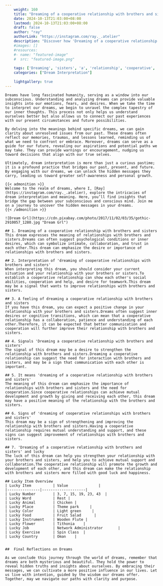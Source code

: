 ```yaml
---
    weight: 160
    title: "Dreaming of a cooperative relationship with brothers and sisters"  # Assuming 'title' column exists
    date: 2024-10-13T21:03:00+08:00
    lastmod: 2024-10-13T21:03:00+08:00
    draft: false
    author: "ray"
    authorLink: "https://instagram.com/ray._.atelier"
    description: "Discover how 'Dreaming of a cooperative relationship with brothers and sisters' can interpret your future and uncover its significant meanings in your life."
    #images: []
    #resources:
    #- name: "featured-image"
    #  src: "featured-image.png"
    
    tags: ['Dreaming', 'sisters', 'a', 'relationship', 'cooperative', 'and', 'of', 'brothers', 'with']
    categories: ["Dream Interpretation"]
    
    lightgallery: true
---
```

    
    Dreams have long fascinated humanity, serving as a window into our subconscious. Understanding and analyzing dreams can provide valuable insights into our emotions, fears, and desires. When we take the time to interpret our dreams, we begin to unravel the complex tapestry of our inner thoughts. This process not only helps us understand ourselves better but also allows us to connect our past experiences with our present circumstances and future possibilities.
    
    By delving into the meanings behind specific dreams, we can gain clarity about unresolved issues from our past. These dreams often reflect our memories, traumas, and lessons learned, reminding us of what we need to confront or embrace. Moreover, dreams can serve as a guide for our future, revealing our aspirations and potential paths we may take. They can provide warnings or encouragement, nudging us toward decisions that align with our true selves.
    
    Ultimately, dream interpretation is more than just a curious pastime; it is a profound practice that bridges our past, present, and future. By engaging with our dreams, we can unlock the hidden messages they carry, leading us toward greater self-awareness and personal growth.
    
    {{< admonition >}}
    Welcome to the realm of dreams, where I, [Ray](https://instagram.com/ray._.atelier), explore the intricacies of dream interpretation and meaning. Here, you’ll find insights that bridge the gap between your subconscious and conscious mind. Join me on a journey to uncover the hidden messages in your dreams.
    {{< /admonition >}}
    
    ![Dream Grl](https://cdn.pixabay.com/photo/2017/11/02/03/35/gothic-2910057_1280.jpg "Dream Grl")
    
    ## 1. Dreaming of a cooperative relationship with brothers and sisters
    This dream expresses the meaning of relationships with brothers and sisters.Dreams can often suggest psychological conditions or inner desires, which can symbolize intimate, collaboration, and trust in each other.This dream can emphasize the desire or importance of relationships with brothers and sisters.
    
    ## 2. Interpretation of 'dreaming of cooperative relationships with brothers and sisters'
    When interpreting this dream, you should consider your current situation and your relationship with your brothers or sisters.To establish a cooperative relationship can show each other's social abilities, cooperation and help, and desire for teamwork.This dream may be a signal that wants to improve relationships with brothers and sisters.
    
    ## 3. A feeling of dreaming a cooperative relationship with brothers and sisters
    If you have this dream, you can expect a positive change in your relationship with your brothers and sisters.Dreams often suggest inner desires or cognitive transitions, which can mean that a cooperative relationship has a collaboration, patience and understanding of each other.Therefore, it can be expected that better communication and cooperation will further improve their relationship with brothers and sisters.
    
    ## 4. Signals 'Dreaming a cooperative relationship with brothers and sisters'
    The signal of this dream may be a desire to strengthen the relationship with brothers and sisters.Dreaming a cooperative relationship can suggest the need for interaction with brothers and sisters, and may be a sign that communication with each other is important.
    
    ## 5. It means 'dreaming of a cooperative relationship with brothers and sisters'
    The meaning of this dream can emphasize the importance of relationships with brothers and sisters and the need for cooperation.Since cooperative relationships can achieve mutual development and growth by giving and receiving each other, this dream may have a positive meaning of the relationship with the brothers and sisters.
    
    ## 6. Signs of 'dreaming of cooperative relationships with brothers and sisters'
    This dream may be a sign of strengthening and improving the relationship with brothers and sisters.Having a cooperative relationship requires mutual understanding and support, and these signs can suggest improvement of relationships with brothers and sisters.
    
    ## 7. 'Dreaming of a cooperative relationship with brothers and sisters' and lucky
    The luck of this dream can help you strengthen your relationship with your brothers and sisters, and help you to achieve mutual support and collaboration.The cooperative relationship will promote the growth and development of each other, and this dream can make the relationship with brothers and sisters more filled with good luck and happiness.
    
    ## Lucky Item Overview
    | Lucky Item          | Value              |
    |---------------|--------------------|
    | Lucky Number        | 3, 7, 15, 19, 23, 43  |
    | Lucky Word          | Rest |
    | Lucky Animal        | Chicken |
    | Lucky Place         | Theme park     |
    | Lucky Color         | Light green     |
    | Lucky Food          | Fruit Salad      |
    | Lucky Instrument    | Wooden Flute |
    | Lucky Flower        | Tithonia    |
    | Lucky Job           | Network Administrator       |
    | Lucky Exercise      | Spin Class  |
    | Lucky Country       | Oman    |
    
    
    ##  Final Reflections on Dreams
    
    As we conclude this journey through the world of dreams, remember that dreams are both mysterious and beautiful. They hold the power to reveal hidden truths and insights about ourselves. By embracing their messages, we can cultivate a more positive influence in our lives. Let us live with intention, guided by the wisdom our dreams offer. Together, may we navigate our paths with clarity and purpose.
    